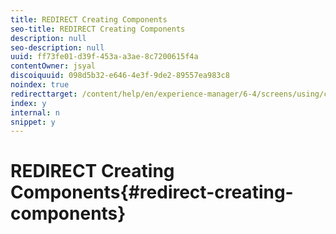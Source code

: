 ```yaml
---
title: REDIRECT Creating Components
seo-title: REDIRECT Creating Components
description: null
seo-description: null
uuid: ff73fe01-d39f-453a-a3ae-8c7200615f4a
contentOwner: jsyal
discoiquuid: 098d5b32-e646-4e3f-9de2-89557ea983c8
noindex: true
redirecttarget: /content/help/en/experience-manager/6-4/screens/using/creating-components
index: y
internal: n
snippet: y
---
```


# REDIRECT Creating Components{#redirect-creating-components}

